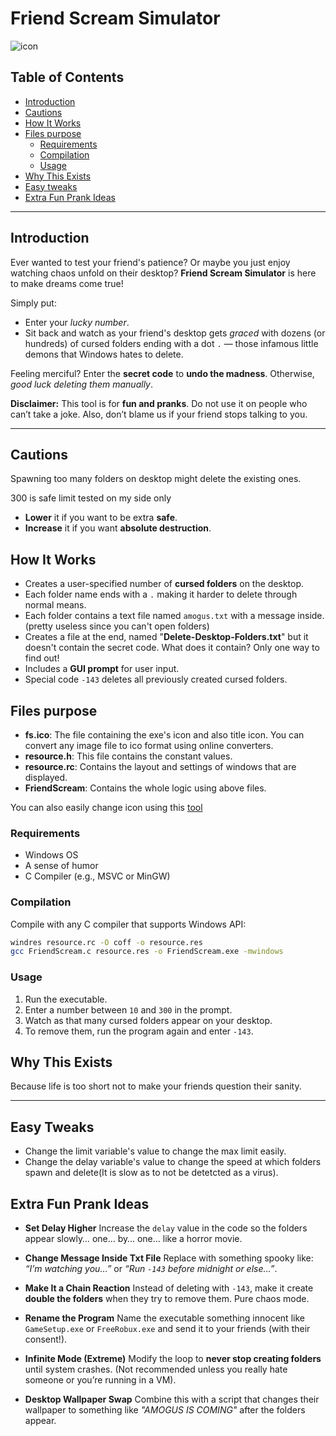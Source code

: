 # **Friend Scream Simulator**  

![icon](https://github.com/404errorg6/Friend-scream/blob/main/fs.ico)
## Table of Contents

- [Introduction](#introduction)
- [Cautions](#cautions)
- [How It Works](#how-it-works)
- [Files purpose](#files-purpose)
  - [Requirements](#requirements)
  - [Compilation](#compilation)
  - [Usage](#usage)
- [Why This Exists](#why-this-exists)
- [Easy tweaks](#easy-tweaks)
- [Extra Fun Prank Ideas](#extra-fun-prank-ideas)
---
## **Introduction**

Ever wanted to test your friend's patience? Or maybe you just enjoy watching chaos unfold on their desktop? **Friend Scream Simulator** is here to make dreams come true!

Simply put:

* Enter your *lucky number*.
* Sit back and watch as your friend's desktop gets *graced* with dozens (or hundreds) of cursed folders ending with a dot `.` — those infamous little demons that Windows hates to delete.

Feeling merciful? Enter the **secret code** to **undo the madness**.
Otherwise, *good luck deleting them manually*.

**Disclaimer:** This tool is for **fun and pranks**. Do not use it on people who can’t take a joke. Also, don’t blame us if your friend stops talking to you.

---

## **Cautions**
Spawning too many folders on desktop might delete the existing ones.  


300 is safe limit tested on my side only  
- **Lower** it if you want to be extra **safe**.
- **Increase** it if you want **absolute destruction**.


  
## **How It Works**

* Creates a user-specified number of **cursed folders** on the desktop.
* Each folder name ends with a `.` making it harder to delete through normal means.
* Each folder contains a text file named `amogus.txt` with a message inside.(pretty useless since you can't open folders)
* Creates a file at the end, named "**Delete-Desktop-Folders.txt**" but it doesn't contain the secret code. What does it contain? Only one way to find out! 
* Includes a **GUI prompt** for user input.
* Special code `-143` deletes all previously created cursed folders.

## **Files purpose**

* **fs.ico**: The file containing the exe's icon and also title icon. You can convert any image file to ico format using online converters.
* **resource.h**: This file contains the constant values.
* **resource.rc**: Contains the layout and settings of windows that are displayed.
* **FriendScream**: Contains the whole logic using above files.

You can also easily change icon using this [tool]()


### **Requirements**

* Windows OS
* A sense of humor
* C Compiler (e.g., MSVC or MinGW)

### **Compilation**

Compile with any C compiler that supports Windows API:

```bash
windres resource.rc -O coff -o resource.res
gcc FriendScream.c resource.res -o FriendScream.exe -mwindows
```

### **Usage**

1. Run the executable.
2. Enter a number between `10` and `300` in the prompt.
3. Watch as that many cursed folders appear on your desktop.
4. To remove them, run the program again and enter `-143`.

## **Why This Exists**

Because life is too short not to make your friends question their sanity.

---

## **Easy Tweaks**
- Change the limit variable's value to change the max limit easily.
- Change the delay variable's value to change the speed at which folders spawn and delete(It is slow as to not be detetcted as a virus).

## **Extra Fun Prank Ideas**

* **Set Delay Higher**
  Increase the `delay` value in the code so the folders appear slowly… one… by… one… like a horror movie.

* **Change Message Inside Txt File**
  Replace with something spooky like:
  *“I’m watching you…”* or
  *“Run `-143` before midnight or else…”*.

* **Make It a Chain Reaction**
  Instead of deleting with `-143`, make it create **double the folders** when they try to remove them. Pure chaos mode.

* **Rename the Program**
  Name the executable something innocent like `GameSetup.exe` or `FreeRobux.exe` and send it to your friends (with their consent!).

* **Infinite Mode (Extreme)**
  Modify the loop to **never stop creating folders** until system crashes. (Not recommended unless you really hate someone or you’re running in a VM).

* **Desktop Wallpaper Swap**
  Combine this with a script that changes their wallpaper to something like *"AMOGUS IS COMING"* after the folders appear.










